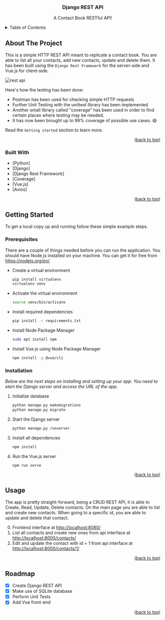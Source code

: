 <div id="top"></div>

<!-- PROJECT LOGO -->
<br />
<div align="center">

  <h3 align="center">Django REST API</h3>

  <p align="center">
    A Contact Book RESTful API!
  </p>
</div>


<!-- TABLE OF CONTENTS -->
<details>
  <summary>Table of Contents</summary>
  <ol>
    <li>
      <a href="#about-the-project">About The Project</a>
      <ul>
        <li><a href="#built-with">Built With</a></li>
      </ul>
    </li>
    <li>
      <a href="#getting-started">Getting Started</a>
      <ul>
        <li><a href="#prerequisites">Prerequisites</a></li>
        <li><a href="#installation">Installation</a></li>
      </ul>
    </li>
    <li><a href="#usage">Usage</a></li>
    <li><a href="#roadmap">Roadmap</a></li>
  </ol>
</details>



<!-- ABOUT THE PROJECT -->
## About The Project

This is a simple HTTP REST API meant to replicate a contact book. You are able to list all your contacts, add new contacts, update and delete them. It has been built using the `Django Rest Framework` for the server-side and Vue.js for client-side.

![rest api](https://user-images.githubusercontent.com/46849514/156685347-1214b598-c5a2-41f8-8a49-b09eac3e9e44.png)

Here's how the testing has been done:
* Postman has been used for checking simple HTTP requests
* Further Unit Testing with the unittest library has been implemented
* Another small library called "coverage" has been used in order to find certain places where testing may be needed. 
* It has now been brought up to 99% coverage of possible use cases. :smile:

Read the `Getting started` section to learn more.

<p align="right">(<a href="#top">back to top</a>)</p>



### Built With

* [Python]
* [Django]
* [Django Rest Framework]
* [Coverage]
* [Vue.js]
* [Axios]


<p align="right">(<a href="#top">back to top</a>)</p>



<!-- GETTING STARTED -->
## Getting Started

To get a local copy up and running follow these simple example steps.

### Prerequisites

There are a couple of things needed before you can run the application. 
You should have Node.js installed on your machine. You can get it for free from https://nodejs.org/en/

* Create a virtual environment
  ```sh
  pip install virtualenv
  virtualenv venv
  ```

* Activate the virtual environment
  ```sh
  source venv/bin/activate
  ```

* Install required dependencies
  ```sh
  pip install -r requirements.txt
  ```
* Install Node Package Manager
  ```sh
  sudo apt install npm
  ```
 
* Install Vue.js using Node Package Manager
  ```sh
  npm install -g @vue/cli
  ```

### Installation

_Below are the next steps on installing and setting up your app. You need to start the Django server and access the URL of the app._

1. Initialize database
   ```sh
   python manage.py makemigrations
   python manage.py migrate
   ```

2. Start the Django server
   ```sh
   python manage.py runserver
   ```

3. Install all dependencies
   ```sh
   npm install
   ``` 

4. Run the Vue.js server
    ```sh
   npm run serve
   ```

<p align="right">(<a href="#top">back to top</a>)</p>



<!-- USAGE EXAMPLES -->
## Usage

The app is pretty straight-forward, being a CRUD REST API, it is able to Create, Read, Update, Delete contacts. On the main page you are able to list and create new contacts. When going to a specific id, you are able to update and delete that contact.

0. Frontend interface at [http://localhost:8080/](http://localhost:8080/)
1. List all contacts and create new ones from api interface at [http://localhost:8000/contacts/](http://localhost:8000/contacts/)
2. Edit and update the contact with id = 1 from api interface at [http://localhost:8000/contacts/1/](http://localhost:8000/contacts/1/)
<p align="right">(<a href="#top">back to top</a>)</p>



<!-- ROADMAP -->
## Roadmap

- [x] Create Django REST API
- [x] Make use of SQLite database
- [x] Perform Unit Tests
- [x] Add Vue front-end

<p align="right">(<a href="#top">back to top</a>)</p>

